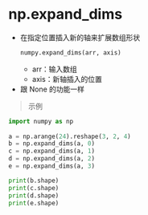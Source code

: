 
&emsp;

# np.expand_dims
- 在指定位置插入新的轴来扩展数组形状
    ```python
    numpy.expand_dims(arr, axis)
    ```
  - arr：输入数组
  - axis：新轴插入的位置
- 跟 None 的功能一样

>示例
```python
import numpy as np
 
a = np.arange(24).reshape(3, 2, 4)
b = np.expand_dims(a, 0)
c = np.expand_dims(a, 1)
d = np.expand_dims(a, 2)
e = np.expand_dims(a, 3)

print(b.shape)
print(c.shape)
print(d.shape)
print(e.shape)
```


